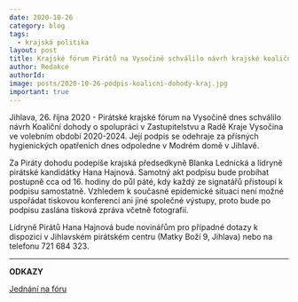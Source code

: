 ```yaml
---
date: 2020-10-26
category: blog
tags:
  - krajská politika
layout: post
title: Krajské fórum Pirátů na Vysočině schválilo návrh krajské koaliční dohody. K podpisu dojde dnes odpoledne
author: Redakce
authorId:  
image: posts/2020-10-26-podpis-koalicni-dohody-kraj.jpg
important: true
---
```


Jihlava, 26. října 2020 - Pirátské krajské fórum na Vysočině dnes schválilo návrh Koaliční dohody o spolupráci v Zastupitelstvu a Radě Kraje Vysočina ve volebním období 2020-2024. Její podpis se odehraje za přísných hygienických opatřeních dnes odpoledne v Modrém domě v Jihlavě.

Za Piráty dohodu podepíše krajská předsedkyně Blanka Lednická a lídryně pirátské kandidátky Hana Hajnová. Samotný akt podpisu bude probíhat postupně cca od 16. hodiny do půl páté, kdy každý ze signatářů přistoupí k podpisu samostatně. Vzhledem k současné epidemické situaci není možné uspořádat tiskovou konferenci ani jiné společné výstupy, proto bude po podpisu zaslána tisková zpráva včetně fotografií. 

Lídryně Pirátů Hana Hajnová bude novinářům pro případné dotazy k dispozici v Jihlavském pirátském centru (Matky Boží 9, Jihlava) nebo na telefonu 721 684 323. 

---

**ODKAZY**

[Jednání na fóru](https://forum.pirati.cz/viewtopic.php?p=723151#p723151)
